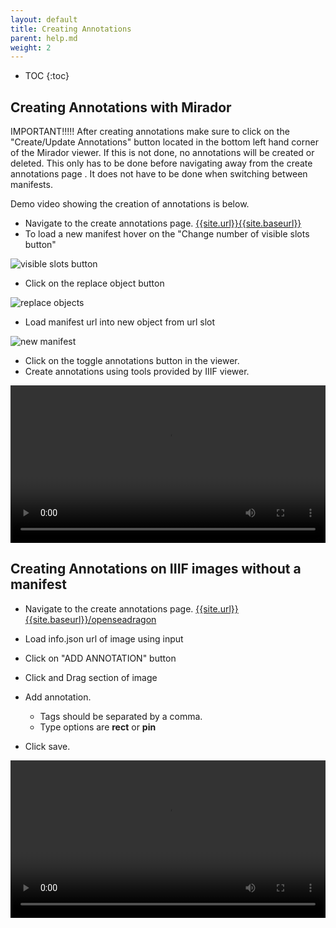 ```yaml
---
layout: default
title: Creating Annotations
parent: help.md
weight: 2
---
```

* TOC
{:toc}

## Creating Annotations with Mirador
IMPORTANT!!!!! After creating annotations make sure to click on the "Create/Update Annotations" button located in the bottom left hand corner of the Mirador viewer. If this is not done, no annotations will be created or deleted. This only has to be done before navigating away from the create annotations page . It does not have to be done when switching between manifests.

Demo video showing the creation of annotations is below.

- Navigate to the create annotations page. [{{site.url}}{{site.baseurl}}]({{site.url}}{{site.baseurl}})
- To load a new manifest hover on the "Change number of visible slots button"

![visible slots button]({{site.baseurl}}/assets/images/slots_button.png)

- Click on the replace object button

![replace objects]({{site.baseurl}}/assets/images/replace_object.png)

- Load manifest url into new object from url slot

![new manifest]({{site.baseurl}}/assets/images/new_manifest.png)
- Click on the toggle annotations button in the viewer.
- Create annotations using tools provided by IIIF viewer.

<video width="100%" controls>
  <source src="{{site.baseurl}}/assets/videos/createannos.m4v" type="video/mp4">
  Your browser does not support HTML5 video.
</video>

## Creating Annotations on IIIF images without a manifest

- Navigate to the create annotations page. [{{site.url}}{{site.baseurl}}/openseadragon]({{site.url}}{{site.baseurl}}/openseadragon)

- Load info.json url of image using input
- Click on "ADD ANNOTATION" button
- Click and Drag section of image
- Add annotation.
  - Tags should be separated by a comma.
  - Type options are **rect** or **pin**
- Click save.

<video width="100%" controls>
  <source src="{{site.baseurl}}/assets/videos/osdcreateannos.m4v" type="video/mp4">
  Your browser does not support HTML5 video.
</video>
